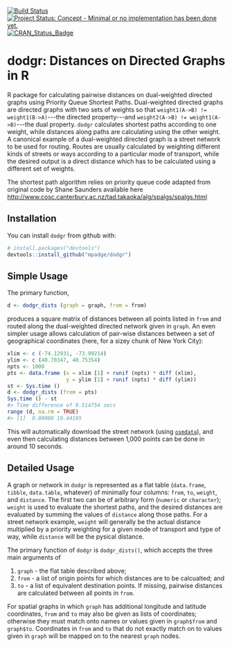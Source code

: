 <!-- README.md is generated from README.Rmd. Please edit that file -->
[![Build Status](https://travis-ci.org/mpadge/dodgr.svg)](https://travis-ci.org/mpadge/dodgr) [![Project Status: Concept - Minimal or no implementation has been done yet.](http://www.repostatus.org/badges/0.1.0/concept.svg)](http://www.repostatus.org/#concept) [![CRAN\_Status\_Badge](http://www.r-pkg.org/badges/version/dodgr)](http://cran.r-project.org/web/packages/dodgr)

dodgr: Distances on Directed Graphs in R
========================================

R package for calculating pairwise distances on dual-weighted directed graphs using Priority Queue Shortest Paths. Dual-weighted directed graphs are directed graphs with two sets of weights so that `weight1(A->B) != weight1(B->A)`---the directed property---and `weight2(A->B) != weight1(A->B)`---the dual property. `dodgr` calculates shortest paths according to one weight, while distances along paths are calculating using the other weight. A canonical example of a dual-weighted directed graph is a street network to be used for routing. Routes are usually calculated by weighting different kinds of streets or ways according to a particular mode of transport, while the desired output is a direct distance which has to be calculated using a different set of weights.

The shortest path algorithm relies on priority queue code adapted from original code by Shane Saunders available here <http://www.cosc.canterbury.ac.nz/tad.takaoka/alg/spalgs/spalgs.html>

Installation
------------

You can install `dodgr` from github with:

``` r
# install.packages("devtools")
devtools::install_github("mpadge/dodgr")
```

Simple Usage
------------

The primary function,

``` r
d <- dodgr_dists (graph = graph, from = from)
```

produces a square matrix of distances between all points listed in `from` and routed along the dual-weighted directed network given in `graph`. An even simpler usage allows calculation of pair-wise distances between a set of geographical coordinates (here, for a sizey chunk of New York City):

``` r
xlim <- c (-74.12931, -73.99214)
ylim <- c (40.70347, 40.75354)
npts <- 1000
pts <- data.frame (x = xlim [1] + runif (npts) * diff (xlim),
                   y = ylim [1] + runif (npts) * diff (ylim))
st <- Sys.time ()
d <- dodgr_dists (from = pts)
Sys.time () - st
#> Time difference of 9.514754 secs
range (d, na.rm = TRUE)
#> [1]  0.00000 19.44195
```

This will automatically download the street network (using [`osmdata`](https://cran.r-project.org/package=osmdata)), and even then calculating distances between 1,000 points can be done in around 10 seconds.

Detailed Usage
--------------

A graph or network in `dodgr` is represented as a flat table (`data.frame`, `tibble`, `data.table`, whatever) of minimally four columns: `from`, `to`, `weight`, and `distance`. The first two can be of arbitrary form (`numeric` or `character`); `weight` is used to evaluate the shortest paths, and the desired distances are evaluated by summing the values of `distance` along those paths. For a street network example, `weight` will generally be the actual distance multiplied by a priority weighting for a given mode of transport and type of way, while `distance` will be the pysical distance.

The primary function of `dodgr` is `dodgr_dists()`, which accepts the three main arguments of

1.  `graph` - the flat table described above;
2.  `from` - a list of origin points for which distances are to be calcualted; and
3.  `to` - a list of equivalent destination points. If missing, pairwise distances are calculated between all points in `from`.

For spatial graphs in which `graph` has additional longitude and latitude coordinates, `from` and `to` may also be given as lists of coordinates; otherwise they must match onto names or values given in `graph$from` and `graph$to`. Coordinates in `from` and `to` that do not exactly match on to values given in `graph` will be mapped on to the nearest `graph` nodes.
